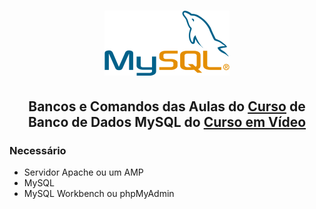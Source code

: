 <h1 align="center">
	<img src="imgs/logo.png" alt="MySQL logo">
</h1>

<h2 align="center">
	Bancos e Comandos das Aulas do <a href="https://www.youtube.com/playlist?list=PLHz_AreHm4dkBs-795Dsgvau_ekxg8g1r">Curso</a> de Banco de Dados MySQL do <a href="https://cursoemvideo.com">Curso em Vídeo</a>
</h2>

### Necessário
* Servidor Apache ou um AMP
* MySQL
* MySQL Workbench ou phpMyAdmin
